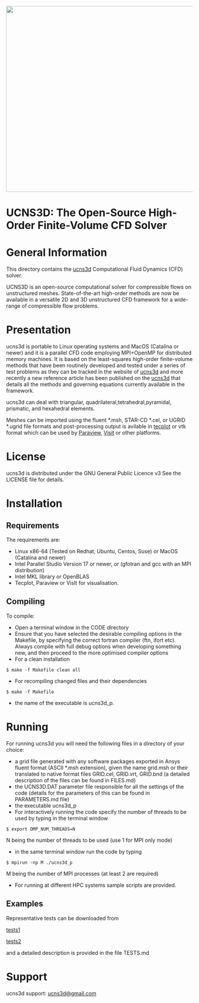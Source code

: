 <p align="center">
<img width="1000" height="500" src="UCNS3D1.png">
</p>



# UCNS3D: The Open-Source High-Order Finite-Volume CFD Solver


General Information
===================

This directory contains the [ucns3d](https://ucns3d.com/) 
Computational Fluid Dynamics (CFD) solver.

UCNS3D is an open-source computational solver for compressible flows on unstructured meshes. 
State-of-the-art high-order methods are now be available in a versatile 2D and 3D unstructured
CFD framework for a wide-range of compressible flow problems. 

Presentation
============


ucns3d is portable to Linux operating systems and MacOS (Catalina or newer)
and it is a parallel CFD code employing MPI+OpenMP for distributed memory machines.
It is based on the least-squares high-order finite-volume methods that have been
routinely developed and tested under a series of test problems as they can be tracked in the
website of [ucns3d](https://ucns3d.com/research/) and more recently a new reference article
has been published on the [ucns3d](https://www.sciencedirect.com/science/article/pii/S0010465522001722)
that details all the methods and governing equations currently available in the framework.

ucns3d can deal with triangular, quadrilateral,tetrahedral,pyramidal, prismatic, and hexahedral elements.

Meshes can be imported using the fluent *.msh, STAR-CD *.cel, or UGRID *.ugrid file formats 
and post-processing output is avilable in [tecplot](https://www.tecplot.com/) or vtk format which can be 
used by [Paraview](https://www.paraview.org/), [Visit](https://wci.llnl.gov/simulation/computer-codes/visit) or other platforms.


License
=======

ucns3d is distributed under the GNU General Public Licence v3
See the LICENSE file for details.

Installation
============

Requirements
-----------------------------------------------------

The requirements are:

* Linux x86-64 (Tested on Redhat, Ubuntu, Centos, Suse) or MacOS (Catalina and newer)
* Intel Parallel Studio Version 17 or newer, or (gfotran and gcc with an MPI distribution)
* Intel MKL library or OpenBLAS
* Tecplot, Paraview or VisIt for visualisation.


Compiling
-----------------------------------------------------
To compile:

* Open a terminal window in the CODE directory
* Ensure that you have selected the desirable compiling options in the Makefile, by specifying the correct fortran compiler
(ftn, ifort etc). Always compile with full debug options when developing something new, and then proceed to the more optimised
compiler options
* For a clean installation 
```
$ make -f Makefile clean all
```
* For recompiling changed files and their dependencies
```
$ make -f Makefile
```
* the name of the executable is ucns3d_p.


Running
============


For running ucns3d you will need the following files in a directory of your choice:
* a grid file generated with any software packages exported in Ansys fluent format (ASCII *.msh extension), given the name grid.msh or their translated to native format files GRID.cel, GRID.vrt, GRID.bnd (a detailed description of the files can be found in FILES.md)
* the UCNS3D.DAT parameter file responsible for all the settings of the code (details for the parameters of this can be found in PARAMETERS.md file)
* the executable ucns3d_p
* For interactively running the code specify the number of threads to be used by typing in the terminal window
```
$ export OMP_NUM_THREADS=N
```
N being the number of threads to be used (use 1 for MPI only mode)
* in the same terminal window run the code by typing
```
$ mpirun -np M ./ucns3d_p
```
M being the number of MPI processes (at least 2 are required)
* For running at different HPC systems sample scripts are provided.


Examples
-----------------------------------------------------

Representative tests can be downloaded from

[tests1](https://doi.org/10.5281/zenodo.3375432)

[tests2](https://doi.org/10.5281/zenodo.6538622)

and a detailed description is provided in the file TESTS.md


Support
==============
ucns3d support: ucns3d@gmail.com

